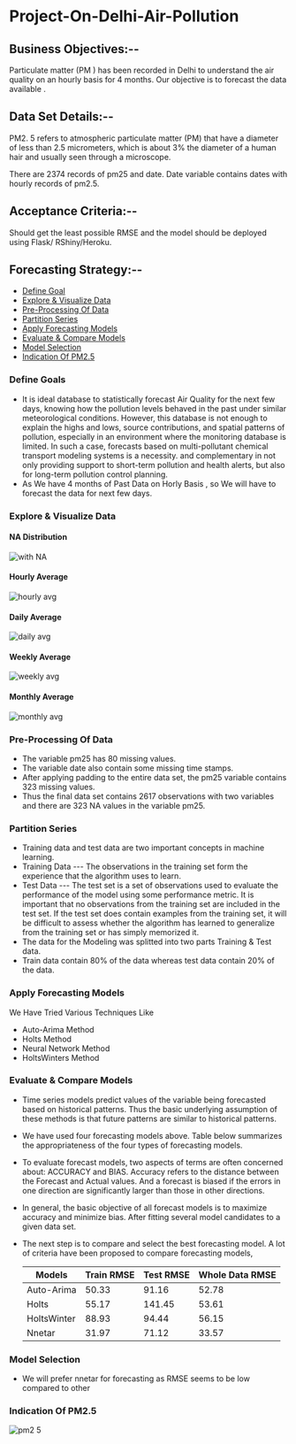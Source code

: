 # Project-On-Delhi-Air-Pollution

## Business Objectives:-- 

Particulate matter (PM ) has been recorded in Delhi to understand the air quality
on an hourly basis for 4 months. Our objective is to forecast the data available .

## Data Set Details:--

PM2. 5 refers to atmospheric particulate matter (PM) that have a diameter of less than
2.5 micrometers, which is about 3% the diameter of a human hair and usually seen
through a microscope.
        
There are 2374 records of  pm25 and date. Date variable contains dates with hourly records of pm2.5.

## Acceptance Criteria:--
Should get the least possible RMSE and the model should be deployed
using Flask/ RShiny/Heroku.
        
## Forecasting Strategy:--

- [Define Goal](https://github.com/chetansy/Project-On-Delhi-Air-Pollution#define-goals)
- [Explore & Visualize Data](https://github.com/chetansy/Project-On-Delhi-Air-Pollution#explore--visualize-data)
- [Pre-Processing Of Data](https://github.com/chetansy/Project-On-Delhi-Air-Pollution#pre-processing-of-data)
- [Partition Series](https://github.com/chetansy/Project-On-Delhi-Air-Pollution#partition-series)
- [Apply Forecasting Models](https://github.com/chetansy/Project-On-Delhi-Air-Pollution#apply-forecasting-models)
- [Evaluate & Compare Models](https://github.com/chetansy/Project-On-Delhi-Air-Pollution#evaluate--compare-models)
- [Model Selection](https://github.com/chetansy/Project-On-Delhi-Air-Pollution#model-selection)
- [Indication Of PM2.5](https://github.com/chetansy/Project-On-Delhi-Air-Pollution#indication-of-pm25)

### Define Goals
* It is ideal database to statistically forecast Air Quality for the next few days, knowing how the pollution levels behaved in the past under similar meteorological conditions. However, this database is not enough to explain the highs and lows, source contributions, and spatial patterns of pollution, especially in an environment where the monitoring database is limited. In such a case, forecasts based on multi-pollutant chemical transport modeling systems is a necessity. and complementary in not only providing support to short-term pollution and health alerts, but also for long-term pollution control planning.
* As We have 4 months of Past Data on Horly Basis , so We will have to forecast the data for next few days.

### Explore & Visualize Data
#### NA Distribution
![with NA](https://user-images.githubusercontent.com/62282151/84376292-86cf5900-abfe-11ea-936f-1c2411550b61.png)

#### Hourly Average 
![hourly avg](https://user-images.githubusercontent.com/62282151/84376380-b1211680-abfe-11ea-9ebf-0d6197a221b6.png)

#### Daily Average 
![daily avg](https://user-images.githubusercontent.com/62282151/84376461-cdbd4e80-abfe-11ea-9985-40601bef03af.png)

#### Weekly Average 
![weekly avg](https://user-images.githubusercontent.com/62282151/84376541-efb6d100-abfe-11ea-9907-e98380ce82a2.png)

#### Monthly Average 
![monthly avg](https://user-images.githubusercontent.com/62282151/84376612-09581880-abff-11ea-82ba-53348f7cdd03.png)



### Pre-Processing Of Data
- The variable pm25 has 80 missing values.
- The variable date also contain some missing time stamps.
- After applying padding to the entire data set, the pm25 variable contains 323 missing values.
- Thus the final data set contains 2617 observations  with two variables and there are 323 NA values in the variable pm25.


### Partition Series
- Training data and test data are two important concepts in machine learning.
- Training Data ---
 The observations in the training set form the experience that the algorithm uses to learn.
- Test Data ---
The test set is a set of observations used to evaluate the performance of the model using some performance metric. It is important that no observations from the training set are included in the test set. If the test set does contain examples from the training set, it will be difficult to assess whether the algorithm has learned to generalize from the training set or has simply memorized it.
- The data for the Modeling was splitted into two parts Training & Test data.
- Train data contain 80% of the data whereas test data contain 20% of the data.


### Apply Forecasting Models
We Have Tried Various Techniques Like
- Auto-Arima Method
- Holts Method
- Neural Network Method
- HoltsWinters Method


### Evaluate & Compare Models
- Time series models predict values of the variable being forecasted based on historical
patterns. Thus the basic underlying assumption of these methods is that future
patterns are similar to historical patterns. 
- We have used four forecasting models above. Table below summarizes the appropriateness of the four types of forecasting models.
- To evaluate forecast models, two aspects of terms are often concerned about: ACCURACY and BIAS.
Accuracy refers to the distance between the Forecast and Actual values. And a forecast is biased if the errors in one direction are significantly larger than those in other directions.
- In general, the basic objective of all forecast models is to maximize accuracy and minimize bias. After fitting several model candidates to a given data set.
- The next step is to compare and select the best forecasting model. A lot of criteria have been proposed to compare forecasting models,

    | Models | Train RMSE | Test RMSE | Whole Data RMSE |
    | ------ | ---------- | --------- | --------------- |
    | Auto-Arima  | 50.33  |   91.16   |      52.78      |
    | Holts       | 55.17  |   141.45  |      53.61      |
    | HoltsWinter | 88.93  |   94.44   |      56.15      |
    | Nnetar      | 31.97  |   71.12   |      33.57      |


### Model Selection
- We will prefer nnetar for forecasting as RMSE seems to be low compared to other

### Indication Of PM2.5
![pm2 5](https://user-images.githubusercontent.com/62282151/84380206-9782cd80-ac04-11ea-857f-de02f432fcd6.png)
